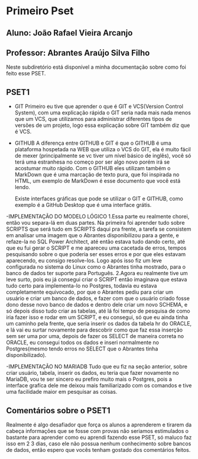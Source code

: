 # **Primeiro Pset**
## Aluno: João Rafael Vieira Arcanjo
## Professor: Abrantes Araújo Silva Filho

Neste subdiretório está disponível a minha documentação sobre como foi feito esse PSET.

## PSET1

- GIT
    Primeiro eu tive que aprender o que é GIT e VCS(Version Control System), com uma explicação rápida o GIT seria nada mais nada menos que um VCS, que utilizamos para administrar diferentes tipos de versões de um projeto, logo essa explicação sobre GIT também diz que é VCS.

- GITHUB
    A diferença entre GITHUB e GIT é que o GITHUB é uma plataforma hospetada na WEB que utiliza o VCS do GIT, ela é muito fácil de mexer (principalmente se vc tiver um nível básico de inglês), você só terá uma estranhesa no começo por ser algo novo porém irá se acostumar muito rápido.
    Com o GITHUB eles utilizam também o MarkDown que é uma marcação de texto pura,  que foi inspirada no HTML, um exemplo de MarkDown é esse documento que você está lendo.

    Existe interfaces gráficas que pode se utilizar o GIT e GITHUB, como exemplo é a GitHub Desktop que é uma interface grátis.

-IMPLEMENTAÇÃO DO MODELO LÓGICO
    1.Essa parte eu realmente chorei, então vou separa-lá em duas partes. Na primeira foi aprender tudo sobre SCRIPTS que será tudo em SCRIPTS daqui pra frente, a tarefa se consistem em analisar uma imagem que o Abrantes disponibilizou para a gente, e refaze-la no SQL Power Architect, até então estava tudo dando certo, até que eu fui gerar o SCRIPT e me apareceu uma cacetada de erros, tempos pesquisando sobre o que poderia ser esses erros e por que eles estavam aparecendo, eu consigo resolve-los. Logo após isso fiz um leve configurada no sistema do Linux como o Abrantes tinha mostrado, para o banco de dados ter suporte para Português.
    2.Agora eu realmente tive um leve surto, pois eu já consegui criar o SCRIPT então imaginava que estava tudo certo para implementa-lo no Postgres, todavia eu estava completamente equivocado, por que o Abrantes pediu para criar um usuário e criar um banco de dados, e fazer com que o usuário criado fosse dono desse novo banco de dados e dentro dele criar um novo SCHEMA, e só depois disso tudo criar as tabelas, até lá foi tempo de pesquisa de como iria fazer isso e rodar em um SCRIPT, e eu consegui, só que eu ainda tinha um caminho pela frente, que seria inserir os dados da tabela hr do ORACLE, e lá vai eu surtar novamente para descobrir como que faz essa inserção sem ser uma por uma, depois de fazer os SELECT de maneira correta no ORACLE, eu consegui todos os dados e inseri normalmente no Postgres(mesmo tendo erros no SELECT que o Abrantes tinha disponibilizado).

-IMPLEMENTAÇÃO NO MARIADB
    Tudo que eu fiz na seção anterior, sobre criar usuário, tabela, inserir os dados, eu teria que fazer novamente no MariaDB, vou te ser sincero eu prefiro muito mais o Postgres, pois a interface grafíca dele me deixou mais familiarizado com os comandos e tive uma facilidade maior em pesquisar as coisas.



## Comentários sobre o PSET1
Realmente é algo desafiador que força os alunos a aprenderem e tirarem da cabeça informações que se fosse com provas não seriamos estimulados o bastante para aprender como eu aprendi fazendo esse PSET, só maluco faz isso em 2 3 dias, caso ele não possua nenhum conhecimento sobre bancos de dados, então espero que vocês tenham gostado dos comentários feitos.
